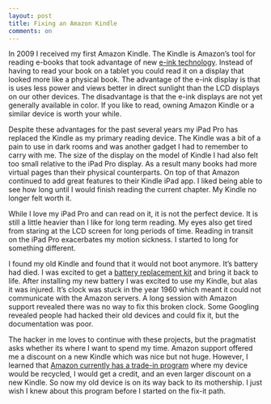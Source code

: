 ```yaml
---
layout: post
title: Fixing an Amazon Kindle
comments: on
---
```

In 2009 I received my first Amazon Kindle. The Kindle is Amazon’s tool for reading e-books that took advantage of new [e-ink technology](https://en.wikipedia.org/wiki/E_Ink). Instead of having to read your book on a tablet you could read it on a display that looked more like a physical book. The advantage of the e-ink display is that is uses less power and views better in direct sunlight than the LCD displays on our other devices. The disadvantage is that the e-ink displays are not yet generally available in color. If you like to read, owning Amazon Kindle or a similar device is worth your while.

Despite these advantages for the past several years my iPad Pro has replaced the Kindle as my primary reading device. The Kindle was a bit of a pain to use in dark rooms and was another gadget I had to remember to carry with me. The size of the display on the model of Kindle I had also felt too small relative to the iPad Pro display. As a result many books had more virtual pages than their physical counterparts. On top of that Amazon continued to add great features to their Kindle iPad app. I liked being able to see how long until I would finish reading the current chapter. My Kindle no longer felt worth it.

While I love my iPad Pro and can read on it, it is not the perfect device. It is still a little heavier than I like for long term reading. My eyes also get tired from staring at the LCD screen for long periods of time. Reading in transit on the iPad Pro exacerbates my motion sickness. I started to long for something different.

I found my old Kindle and found that it would not boot anymore. It’s battery had died. I was excited to get a [battery replacement kit](https://www.newpower99.com) and bring it back to life. After installing my new battery I was excited to use my Kindle, but alas it was injured. It’s clock was stuck in the year 1960 which meant it could not communicate with the Amazon servers. A long session with Amazon support revealed there was no way to fix this broken clock. Some Googling revealed people had hacked their old devices and could fix it, but the documentation was poor.

The hacker in me loves to continue with these projects, but the pragmatist asks whether its where I want to spend my time. Amazon support offered me a discount on a new Kindle which was nice but not huge. However, I learned that [Amazon currently has a trade-in program](https://amzn.to/2MYkwAj) where my device would be recycled, I would get a credit, and an even larger discount on a new Kindle. So now my old device is on its way back to its mothership. I just wish I knew about this program before I started on the fix-it path.